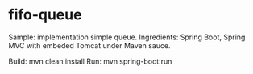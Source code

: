 fifo-queue
==========

Sample: implementation simple queue. Ingredients: Spring Boot, Spring MVC with embeded Tomcat under Maven sauce.

Build:
    mvn clean install
Run:
    mvn spring-boot:run
